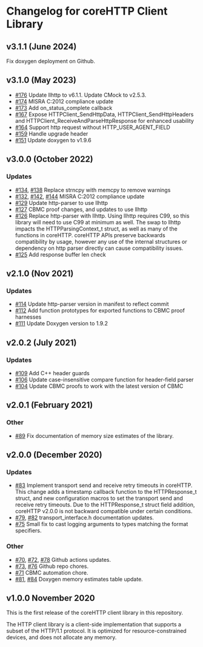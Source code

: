 # Changelog for coreHTTP Client Library

## v3.1.1 (June 2024)
Fix doxygen deployment on Github.

## v3.1.0 (May 2023)
- [#176](https://github.com/FreeRTOS/coreHTTP/pull/176) Update llhttp to v6.1.1. Update CMock to v2.5.3.
- [#174](https://github.com/FreeRTOS/coreHTTP/pull/174) MISRA C:2012 compliance update
- [#173](https://github.com/FreeRTOS/coreHTTP/pull/173) Add on_status_complete callback
- [#167](https://github.com/FreeRTOS/coreHTTP/pull/167) Expose HTTPClient_SendHttpData, HTTPClient_SendHttpHeaders and HTTPClient_ReceiveAndParseHttpResponse for enhanced usability
- [#164](https://github.com/FreeRTOS/coreHTTP/pull/164) Support http request without HTTP_USER_AGENT_FIELD
- [#159](https://github.com/FreeRTOS/coreHTTP/pull/159) Handle upgrade header
- [#151](https://github.com/FreeRTOS/coreHTTP/pull/151) Update doxygen to v1.9.6

## v3.0.0 (October 2022)

### Updates

- [#134](https://github.com/FreeRTOS/coreHTTP/pull/134), [#138](https://github.com/FreeRTOS/coreHTTP/pull/138) Replace strncpy with memcpy to remove warnings
- [#132](https://github.com/FreeRTOS/coreHTTP/pull/132), [#142](https://github.com/FreeRTOS/coreHTTP/pull/142), [#144](https://github.com/FreeRTOS/coreHTTP/pull/144) MISRA C:2012 compliance update
- [#129](https://github.com/FreeRTOS/coreHTTP/pull/129) Update http-parser to use llhttp
- [#127](https://github.com/FreeRTOS/coreHTTP/pull/127) CBMC proof changes, and updates to use llhttp
- [#126](https://github.com/FreeRTOS/coreHTTP/pull/126) Replace http-parser with llhttp. Using llhttp requires C99, so this library will need to use C99 at minimum as well. The swap to llhttp impacts the HTTPParsingContext_t struct, as well as many of the functions in coreHTTP. coreHTTP APIs preserve backwards compatibility by usage, however any use of the internal structures or dependency on http parser directly can cause compatibility issues.
- [#125](https://github.com/FreeRTOS/coreHTTP/pull/125) Add response buffer len check

## v2.1.0 (Nov 2021)

### Updates

- [#114](https://github.com/FreeRTOS/coreHTTP/pull/114) Update http-parser version in manifest to reflect commit
- [#112](https://github.com/FreeRTOS/coreHTTP/pull/112) Add function prototypes for exported functions to CBMC proof harnesses
- [#111](https://github.com/FreeRTOS/coreHTTP/pull/111) Update Doxygen version to 1.9.2

## v2.0.2 (July 2021)

### Updates

- [#109](https://github.com/FreeRTOS/coreHTTP/pull/109) Add C++ header guards
- [#106](https://github.com/FreeRTOS/coreHTTP/pull/106) Update case-insensitive compare function for header-field parser
- [#104](https://github.com/FreeRTOS/coreHTTP/pull/104) Update CBMC proofs to work with the latest version of CBMC

## v2.0.1 (February 2021)

### Other

- [#89](https://github.com/FreeRTOS/coreHTTP/pull/89) Fix documentation of memory size estimates of the library.

## v2.0.0 (December 2020)

### Updates

 - [#83](https://github.com/FreeRTOS/coreHTTP/pull/83) Implement transport send and receive retry timeouts in coreHTTP. This change adds a timestamp callback function to the HTTPResponse_t struct, and new configuration macros to set the transport send and receive retry timeouts. Due to the HTTPResponse_t struct field addition, coreHTTP v2.0.0 is not backward compatible under certain conditions.
 - [#79](https://github.com/FreeRTOS/coreHTTP/pull/79), [#82](https://github.com/FreeRTOS/coreHTTP/pull/82) transport_interface.h documentation updates.
 - [#75](https://github.com/FreeRTOS/coreHTTP/pull/75) Small fix to cast logging arguments to types matching the format specifiers.

### Other
 - [#70](https://github.com/FreeRTOS/coreHTTP/pull/70), [#72](https://github.com/FreeRTOS/coreHTTP/pull/72), [#78](https://github.com/FreeRTOS/coreHTTP/pull/78) Github actions updates.
 - [#73](https://github.com/FreeRTOS/coreHTTP/pull/73), [#76](https://github.com/FreeRTOS/coreHTTP/pull/76) Github repo chores.
 - [#71](https://github.com/FreeRTOS/coreHTTP/pull/71) CBMC automation chore.
 - [#81](https://github.com/FreeRTOS/coreHTTP/pull/81), [#84](https://github.com/FreeRTOS/coreHTTP/pull/84) Doxygen memory estimates table update.

## v1.0.0 November 2020

This is the first release of the coreHTTP client library in this repository.

The HTTP client library is a client-side implementation that supports a subset
of the HTTP/1.1 protocol. It is optimized for resource-constrained devices, and
does not allocate any memory.
